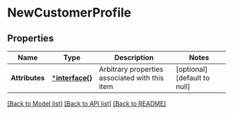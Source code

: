 # NewCustomerProfile

## Properties
Name | Type | Description | Notes
------------ | ------------- | ------------- | -------------
**Attributes** | [***interface{}**](interface{}.md) | Arbitrary properties associated with this item | [optional] [default to null]

[[Back to Model list]](../README.md#documentation-for-models) [[Back to API list]](../README.md#documentation-for-api-endpoints) [[Back to README]](../README.md)


